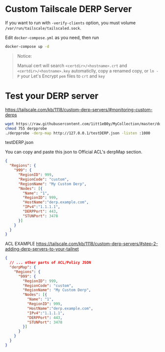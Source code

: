 # Custom Tailscale DERP Server

If you want to run with `-verify-clients` option, you must volume `/var/run/tailscale/tailscaled.sock`.

Edit `docker-compose.yml` as you need, then run

```bash
docker-compose up -d
```

> Notice: 
> 
> Manual cert will search `<certdir>/<hostname>.crt` and `<certdir>/<hostname>.key` automaticlly, copy a renamed copy, or `ln -P` your Let's Encrypt `pem` files to `crt` and `key`

# Test your DERP server

https://tailscale.com/kb/1118/custom-derp-servers/#monitoring-custom-derps

```bash
wget https://raw.githubusercontent.com/1itt1eB0y/MyCollection/master/docker/derper/derpprobe
chmod 755 derpprobe
./derpprobe -derp-map http://127.0.0.1/testDERP.json -listen :1000
```

testDERP.json

You can copy and paste this json to Official ACL's derpMap section.
```json
{
  "Regions": {
    "999": {
      "RegionID": 999,
      "RegionCode": "custom",
      "RegionName": "My Custom Derp",
      "Nodes": [{
        "Name": "1",
        "RegionID": 999,
        "HostName":"derp.example.com",
        "IPv4":"1.1.1.1",
        "DERPPort": 443,
        "STUNPort": 3478
      }]
    }
  }
}
```

ACL EXAMPLE https://tailscale.com/kb/1118/custom-derp-servers/#step-2-adding-derp-servers-to-your-tailnet
```json
{
  // ... other parts of ACL/Policy JSON
  "derpMap": {
    "Regions": {
      "999": {
        "RegionID": 999,
        "RegionCode": "custom",
        "RegionName": "My Custom Derp",
        "Nodes": [{
          "Name": "1",
          "RegionID": 999,
          "HostName":"derp.example.com",
          "IPv4":"1.1.1.1",
          "DERPPort": 443,
          "STUNPort": 3478
        }]
      }
    }
  }
}
```
